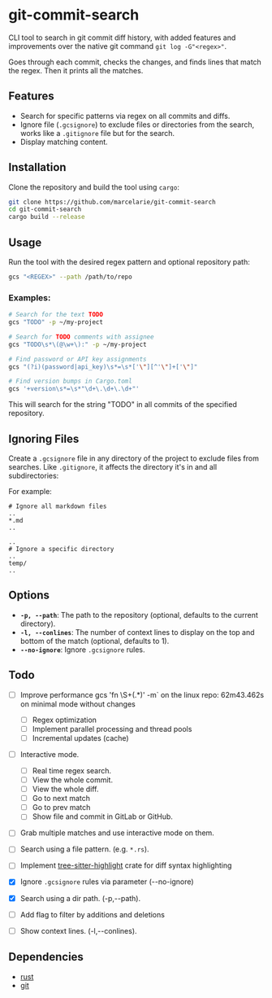 # git-commit-search

CLI tool to search in git commit diff history, with added features and
improvements over the native git command `git log -G"<regex>"`.

Goes through each commit, checks the changes, and finds lines that match the
regex. Then it prints all the matches.

## Features

- Search for specific patterns via regex on all commits and diffs.
- Ignore file (`.gcsignore`) to exclude files or directories from the search,
  works like a `.gitignore` file but for the search.
- Display matching content.

## Installation

Clone the repository and build the tool using `cargo`:

```bash
git clone https://github.com/marcelarie/git-commit-search
cd git-commit-search
cargo build --release
```

## Usage

Run the tool with the desired regex pattern and optional repository path:

```bash
gcs "<REGEX>" --path /path/to/repo
```

### Examples:

```bash
# Search for the text TODO
gcs "TODO" -p ~/my-project

# Search for TODO comments with assignee
gcs "TODO\s*\(@\w+\):" -p ~/my-project

# Find password or API key assignments
gcs "(?i)(password|api_key)\s*=\s*['\"][^'\"]+['\"]"

# Find version bumps in Cargo.toml
gcs '+version\s*=\s*"\d+\.\d+\.\d+"'
```

This will search for the string "TODO" in all commits of the specified repository.

## Ignoring Files

Create a `.gcsignore` file in any directory of the project to exclude files from searches.
Like `.gitignore`, it affects the directory it's in and all subdirectories:

For example:

```gitignore
# Ignore all markdown files                                                                  ..
*.md                                                                                         ..
                                                                                             ..
# Ignore a specific directory                                                                ..
temp/                                                                                        ..
```

## Options

- **`-p, --path`**: The path to the repository (optional, defaults to the
  current directory).
- **`-l, --conlines`**: The number of context lines to display on the top and
  bottom of the match (optional, defaults to 1).
- **`--no-ignore`**: Ignore `.gcsignore` rules.

## Todo

- [ ] Improve performance
      gcs 'fn \S+\(.\*\)' -m` on the linux repo: 62m43.462s on minimal mode without changes

  - [ ] Regex optimization
  - [ ] Implement parallel processing and thread pools
  - [ ] Incremental updates (cache)

- [ ] Interactive mode.
  - [ ] Real time regex search.
  - [ ] View the whole commit.
  - [ ] View the whole diff.
  - [ ] Go to next match
  - [ ] Go to prev match
  - [ ] Show file and commit in GitLab or GitHub.
- [ ] Grab multiple matches and use interactive mode on them.
- [ ] Search using a file pattern. (e.g. `*.rs`).
- [ ] Implement
      [tree-sitter-highlight](https://crates.io/crates/tree-sitter-highlight) crate
      for diff syntax highlighting

- [x] Ignore `.gcsignore` rules via parameter (--no-ignore)
- [x] Search using a dir path. (-p,--path).
- [ ] Add flag to filter by additions and deletions
- [ ] Show context lines. (-l,--conlines).

## Dependencies

- [rust](https://www.rust-lang.org/)
- [git](https://git-scm.com/)

